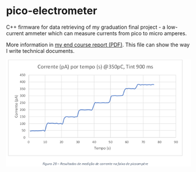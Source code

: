 # pico-electrometer

C++ firmware for data retrieving of my graduation final project - a low-current ammeter which can measure currents from pico to micro amperes.

More information in [my end course report (PDF)](./Documentation/EA006_GuilhermeSemissatto_1s2017.pdf). This file can show the way I write technical documents.


![A pico-ampere steps](./Documentation/pico-amperes-steps.png)
